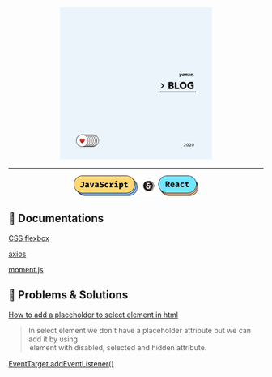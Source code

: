 <p align="center">
  <img height="300" src="images/logo-2020.png">
</p>

--- 
<p align="center">
  <img height="40" src="images/js-react.png">
</p>

## 🥃 Documentations

[CSS flexbox](https://css-tricks.com/snippets/css/a-guide-to-flexbox)

[axios](https://github.com/axios/axios)

[moment.js](https://momentjs.com/)

## 📎 Problems & Solutions 

[How to add a placeholder to select element in html](https://dev.to/saigowthamr/how-to-add-a-placeholder-to-select-element-in-html-hp8)

> In select element we don't have a placeholder attribute but we can add it by using <option> element with disabled, selected and hidden attribute.

[EventTarget.addEventListener()](https://developer.mozilla.org/en-US/docs/Web/API/EventTarget/addEventListener)
